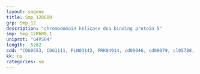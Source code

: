 ```yaml
---
layout: smgene
title: Smp_128600
grp: Smp_12
description: "chromodomain helicase dna binding protein 5"
smp: Smp_128600.1
uniprot: "G4VS04"
length:  5262
cdd: "COG0553, COG1111, PLN03142, PRK04914, cd00046, cd00079, cl05788, cl06903, cl17459, cl21455, pfam00176, pfam00271, pfam00385, pfam06461, pfam08074, pfam11496, pfam13401, smart00487, smart00490"
kk: ns
categories: sm
---
```

